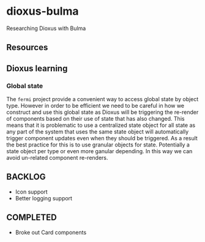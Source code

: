 # dioxus-bulma
Researching Dioxus with Bulma

## Resources

## Dioxus learning

### Global state
The `fermi` project provide a convenient way to access global state by object type.
However in order to be efficient we need to be careful in how we construct and use this
global state as Dioxus will be triggering the re-render of components based on their
use of state that has also changed. This means that it is problematic to use a centralized
state object for all state as any part of the system that uses the same state object will
automatically trigger component updates even when they should be triggered. As a result
the best practice for this is to use granular objects for state. Potentially a state
object per type or even more ganular depending. In this way we can avoid un-related
component re-renders.

## BACKLOG
* Icon support
* Better logging support

## COMPLETED
* Broke out Card components
